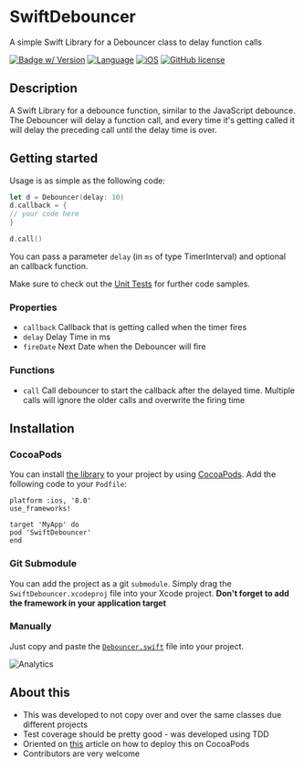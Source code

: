 # SwiftDebouncer
A simple Swift Library for a Debouncer class to delay function calls

[![Badge w/ Version](https://cocoapod-badges.herokuapp.com/v/SwiftDebouncer/badge.png)](https://cocoadocs.org/docsets/SwiftDebouncer)
[![Language](https://img.shields.io/badge/language-swift%204-1b7cb9.svg)](https://img.shields.io/badge/language-swift%204-1b7cb9.svg)
[![iOS](https://img.shields.io/badge/iOS-8.0%2B-1b7cb9.svg)](https://img.shields.io/badge/iOS-9.0%2B-1b7cb9.svg)
[![GitHub license](https://img.shields.io/badge/license-MIT-blue.svg)](https://github.com/xremix/SwiftDebouncer/blob/master/LICENSE)

## Description
A Swift Library for a debounce function, similar to the JavaScript debounce.
The Debouncer will delay a function call, and every time it's getting called it will delay the preceding call until the delay time is over.

## Getting started

Usage is as simple as the following code:

```SWIFT
let d = Debouncer(delay: 10)
d.callback = {
// your code here
}

d.call()
```

You can pass a parameter `delay` (in `ms` of type TimerInterval) and optional an callback function.

Make sure to check out the [Unit Tests](https://github.com/xremix/SwiftDebouncer/tree/master/SwiftDebouncerTests) for further code samples.

###  Properties

- `callback` Callback that is getting called when the timer fires
- `delay` Delay Time in ms
- `fireDate` Next Date when the Debouncer will fire

### Functions
- `call` Call debouncer to start the callback after the delayed time. Multiple calls will ignore the older calls and overwrite the firing time


## Installation

### CocoaPods

You can install [the library](https://cocoapods.org/pods/SwiftDebouncer) to your project by using [CocoaPods](https://cocoapods.org). Add the following code to your `Podfile`:
```
platform :ios, '8.0'
use_frameworks!

target 'MyApp' do
pod 'SwiftDebouncer'
end
```

### Git Submodule

You can add the project as a git `submodule`. Simply drag the `SwiftDebouncer.xcodeproj` file into your Xcode project.
**Don't forget to add the framework in your application target**

### Manually

Just copy and paste the [`Debouncer.swift`](https://github.com/xremix/SwiftDebouncer/blob/master/SwiftDebouncer/Debouncer.swift) file into your project.



![Analytics](https://ga-beacon.appspot.com/UA-40522413-9/SwiftDebouncer/readme?pixel)

## About this

- This was developed to not copy over and over the same classes due different projects
- Test coverage should be pretty good - was developed using TDD
- Oriented on [this](https://www.appcoda.com/cocoapods-making-guide/) article on how to deploy this on CocoaPods
- Contributors are very welcome
